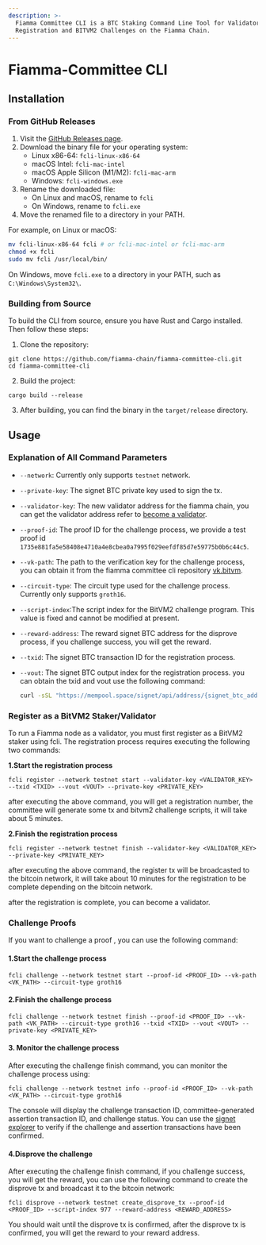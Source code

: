 ```yaml
---
description: >-
  Fiamma Committee CLI is a BTC Staking Command Line Tool for Validator
  Registration and BITVM2 Challenges on the Fiamma Chain.
---
```


# Fiamma-Committee CLI

## Installation

### From GitHub Releases

1. Visit the [GitHub Releases page](https://github.com/fiamma-chain/fiamma-committee-cli/releases).
2. Download the binary file for your operating system:
   * Linux x86-64: `fcli-linux-x86-64`
   * macOS Intel: `fcli-mac-intel`
   * macOS Apple Silicon (M1/M2): `fcli-mac-arm`
   * Windows: `fcli-windows.exe`
3. Rename the downloaded file:
   * On Linux and macOS, rename to `fcli`
   * On Windows, rename to `fcli.exe`
4. Move the renamed file to a directory in your PATH.

For example, on Linux or macOS:

```bash
mv fcli-linux-x86-64 fcli # or fcli-mac-intel or fcli-mac-arm   
chmod +x fcli
sudo mv fcli /usr/local/bin/
```

On Windows, move `fcli.exe` to a directory in your PATH, such as `C:\Windows\System32\`.

### Building from Source

To build the CLI from source, ensure you have Rust and Cargo installed. Then follow these steps:

1. Clone the repository:

```
git clone https://github.com/fiamma-chain/fiamma-committee-cli.git
cd fiamma-committee-cli
```

2. Build the project:

```
cargo build --release
```

3. After building, you can find the binary in the `target/release` directory.

## Usage

### Explanation of All Command Parameters

* `--network`: Currently only supports `testnet` network.
* `--private-key`: The signet BTC private key used to sign the tx.
* `--validator-key`: The new validator address for the fiamma chain, you can get the validator address refer to [become a validator](https://docs.fiammachain.io/our-product-suite/bitvm-powered-zkp-verification-layer/developer-guides/run-a-fiamma-node/become-a-validator).
* `--proof-id`: The proof ID for the challenge process, we provide a test proof id `1735e881fa5e58408e4710a4e8cbea0a7995f029eefdf85d7e59775b0b6c44c5`.
* `--vk-path`: The path to the verification key for the challenge process, you can obtain it from the fiamma committee cli repository [vk.bitvm](https://github.com/fiamma-chain/fiamma-committee-cli/blob/main/vk.bitvm).
* `--circuit-type`: The circuit type used for the challenge process. Currently only supports `groth16`.
* `--script-index`:The script index for the BitVM2 challenge program. This value is fixed and cannot be modified at present.
* `--reward-address`: The reward signet BTC address for the disprove process, if you challenge success, you will get the reward.
* `--txid`: The signet BTC transaction ID for the registration process.
*   `--vout`: The signet BTC output index for the registration process. you can obtain the txid and vout use the following command:

    ```bash
    curl -sSL "https://mempool.space/signet/api/address/{signet_btc_address}/utxo"
    ```

### Register as a BitVM2 Staker/Validator

To run a Fiamma node as a validator, you must first register as a BitVM2 staker using fcli. The registration process requires executing the following two commands:

**1.Start the registration process**

```
fcli register --network testnet start --validator-key <VALIDATOR_KEY> --txid <TXID> --vout <VOUT> --private-key <PRIVATE_KEY>
```

after executing the above command, you will get a registration number, the committee will generate some tx and bitvm2 challenge scripts, it will take about 5 minutes.

**2.Finish the registration process**

```
fcli register --network testnet finish --validator-key <VALIDATOR_KEY> --private-key <PRIVATE_KEY>
```

after executing the above command, the register tx will be broadcasted to the bitcoin network, it will take about 10 minutes for the registration to be complete depending on the bitcoin network.

after the registration is complete, you can become a validator.

### Challenge Proofs

If you want to challenge a proof , you can use the following command:

#### **1.Start the challenge process**

```
fcli challenge --network testnet start --proof-id <PROOF_ID> --vk-path <VK_PATH> --circuit-type groth16
```

#### **2.Finish the challenge process**

```
fcli challenge --network testnet finish --proof-id <PROOF_ID> --vk-path <VK_PATH> --circuit-type groth16 --txid <TXID> --vout <VOUT> --private-key <PRIVATE_KEY>
```

#### **3. Monitor the challenge process**

After executing the challenge finish command, you can monitor the challenge process using:

```
fcli challenge --network testnet info --proof-id <PROOF_ID> --vk-path <VK_PATH> --circuit-type groth16
```

The console will display the challenge transaction ID, committee-generated assertion transaction ID, and challenge status. You can use the [signet explorer](https://mempool.space/signet/tx/d81eccdca492ad1c9e9b4e9dd48fb181eb566bed2949d3b8f13d28ff015e489b) to verify if the challenge and assertion transactions have been confirmed.

#### **4.Disprove the challenge**

After executing the challenge finish command, if you challenge success, you will get the reward, you can use the following command to create the disprove tx and broadcast it to the bitcoin network:

```
fcli disprove --network testnet create_disprove_tx --proof-id <PROOF_ID> --script-index 977 --reward-address <REWARD_ADDRESS> 
```

You should wait until the disprove tx is confirmed, after the disprove tx is confirmed, you will get the reward to your reward address.
